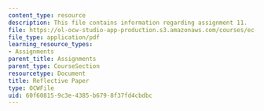 ```yaml
---
content_type: resource
description: This file contains information regarding assignment 11.
file: https://ol-ocw-studio-app-production.s3.amazonaws.com/courses/ec-050-recreate-experiments-from-history-inform-the-future-from-the-past-galileo-january-iap-2010/60f608159c3e4385b6798f37fd4cbdbc_MITEC_050IAP10_assn11.pdf
file_type: application/pdf
learning_resource_types:
- Assignments
parent_title: Assignments
parent_type: CourseSection
resourcetype: Document
title: Reflective Paper
type: OCWFile
uid: 60f60815-9c3e-4385-b679-8f37fd4cbdbc
---
```

